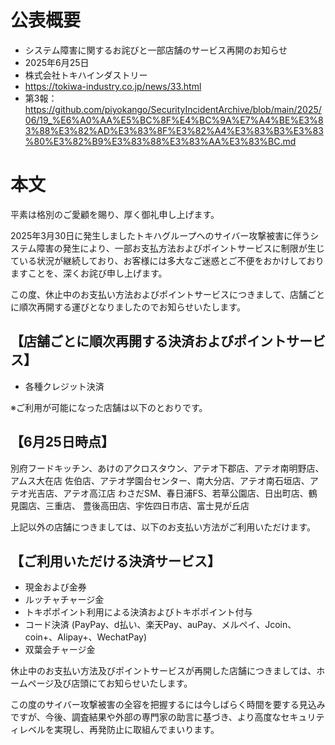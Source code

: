 # 公表概要
- システム障害に関するお詫びと一部店舗のサービス再開のお知らせ
- 2025年6月25日
- 株式会社トキハインダストリー
- https://tokiwa-industry.co.jp/news/33.html
- 第3報：https://github.com/piyokango/SecurityIncidentArchive/blob/main/2025/06/19_%E6%A0%AA%E5%BC%8F%E4%BC%9A%E7%A4%BE%E3%83%88%E3%82%AD%E3%83%8F%E3%82%A4%E3%83%B3%E3%83%80%E3%82%B9%E3%83%88%E3%83%AA%E3%83%BC.md

# 本文
平素は格別のご愛顧を賜り、厚く御礼申し上げます。

2025年3月30日に発生しましたトキハグループへのサイバー攻撃被害に伴うシステム障害の発生により、一部お支払方法およびポイントサービスに制限が生じている状況が継続しており、お客様には多大なご迷惑とご不便をおかけしておりますことを、深くお詫び申し上げます。

この度、休止中のお支払い方法およびポイントサービスにつきまして、店舗ごとに順次再開する運びとなりましたのでお知らせいたします。

## 【店舗ごとに順次再開する決済およびポイントサービス】
- 各種クレジット決済

※ご利用が可能になった店舗は以下のとおりです。

## 【6月25日時点】
別府フードキッチン、あけのアクロスタウン、アテオ下郡店、アテオ南明野店、アムス大在店
佐伯店、アテオ学園台センター、南大分店、アテオ南石垣店、アテオ光吉店、アテオ高江店
わさだSM、春日浦FS、若草公園店、日出町店、鶴見園店、三重店、
豊後高田店、宇佐四日市店、富士見が丘店

上記以外の店舗につきましては、以下のお支払い方法がご利用いただけます。

## 【ご利用いただける決済サービス】
- 現金および金券
- ルッチャチャージ金
- トキポポイント利用による決済およびトキポポイント付与
- コード決済
(PayPay、d払い、楽天Pay、auPay、メルペイ、Jcoin、coin+、Alipay+、WechatPay)
- 双葉会チャージ金

休止中のお支払い方法及びポイントサービスが再開した店舗につきましては、ホームページ及び店頭にてお知らせいたします。

この度のサイバー攻撃被害の全容を把握するには今しばらく時間を要する見込みですが、今後、調査結果や外部の専門家の助言に基づき、より高度なセキュリティレベルを実現し、再発防止に取組んでまいります。
